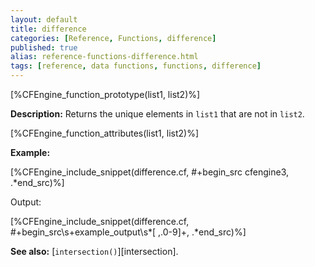 ```yaml
---
layout: default
title: difference
categories: [Reference, Functions, difference]
published: true
alias: reference-functions-difference.html
tags: [reference, data functions, functions, difference]
---
```


[%CFEngine_function_prototype(list1, list2)%]

**Description:** Returns the unique elements in `list1` that are not in 
`list2`.

[%CFEngine_function_attributes(list1, list2)%]

**Example:**

[%CFEngine_include_snippet(difference.cf, #\+begin_src cfengine3, .*end_src)%]

Output:

[%CFEngine_include_snippet(difference.cf, #\+begin_src\s+example_output\s*[ ,.0-9]+, .*end_src)%]

**See also:** [`intersection()`][intersection].
